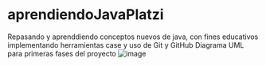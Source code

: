 # aprendiendoJavaPlatzi
Repasando y aprenddiendo conceptos nuevos de java, con fines educativos implementando herramientas case y uso de Git y GitHub
Diagrama UML para primeras fases del proyecto
![image](https://github.com/user-attachments/assets/a2e48273-ee5f-4c8e-88be-9b8f9333e1f1)
